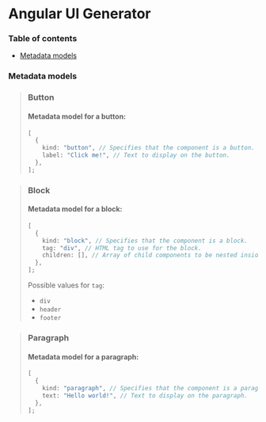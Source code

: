 # Angular UI Generator

### Table of contents

- [Metadata models](#metadata-models)

### Metadata models

> ### Button
>
> #### Metadata model for a button:
>
> ```typescript
> [
>   {
>     kind: "button", // Specifies that the component is a button.
>     label: "Click me!", // Text to display on the button.
>   },
> ];
> ```

> ### Block
>
> #### Metadata model for a block:
>
> ```typescript
> [
>   {
>     kind: "block", // Specifies that the component is a block.
>     tag: "div", // HTML tag to use for the block.
>     children: [], // Array of child components to be nested inside the block.
>   },
> ];
> ```
>
> Possible values for `tag`:
>
> - `div`
> - `header`
> - `footer`

> ### Paragraph
>
> #### Metadata model for a paragraph:
>
> ```typescript
> [
>   {
>     kind: "paragraph", // Specifies that the component is a paragraph.
>     text: "Hello world!", // Text to display on the paragraph.
>   },
> ];
> ```
